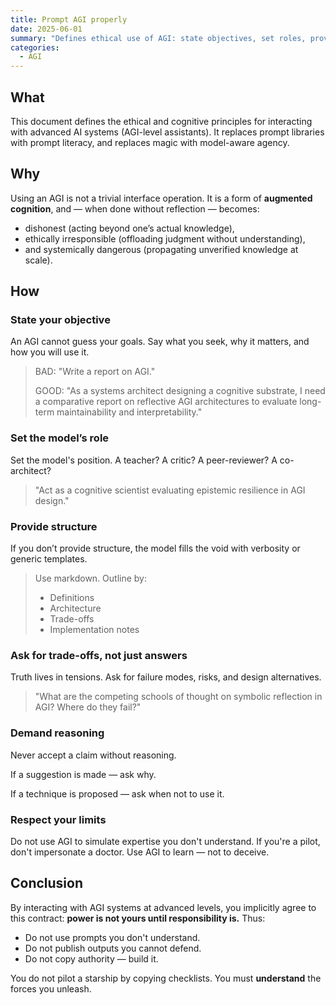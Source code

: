 ```yaml
---
title: Prompt AGI properly
date: 2025-06-01
summary: "Defines ethical use of AGI: state objectives, set roles, provide structure, demand reasoning, and never offload judgment—power requires understanding and responsibility."
categories:
  - AGI
---
```


## What

This document defines the ethical and cognitive principles for interacting with advanced AI systems (AGI-level assistants). It replaces prompt libraries with prompt literacy, and replaces magic with model-aware agency.

## Why

Using an AGI is not a trivial interface operation. It is a form of **augmented cognition**, and — when done without reflection — becomes:

- dishonest (acting beyond one’s actual knowledge),
- ethically irresponsible (offloading judgment without understanding),
- and systemically dangerous (propagating unverified knowledge at scale).

## How

### State your objective

An AGI cannot guess your goals. Say what you seek, why it matters, and how you will use it.


> BAD: "Write a report on AGI."
>
> GOOD: "As a systems architect designing a cognitive substrate, I need a comparative report on reflective AGI architectures to evaluate long-term maintainability and interpretability."

### Set the model’s role

Set the model's position. A teacher? A critic? A peer-reviewer? A co-architect?

> "Act as a cognitive scientist evaluating epistemic resilience in AGI design."

### Provide structure

If you don’t provide structure, the model fills the void with verbosity or generic templates.

> Use markdown. Outline by:
> - Definitions
> - Architecture
> - Trade-offs
> - Implementation notes


### Ask for trade-offs, not just answers

Truth lives in tensions. Ask for failure modes, risks, and design alternatives.

> "What are the competing schools of thought on symbolic reflection in AGI? Where do they fail?"

### Demand reasoning

Never accept a claim without reasoning. 

If a suggestion is made — ask why. 

If a technique is proposed — ask when not to use it.

### Respect your limits

Do not use AGI to simulate expertise you don't understand. If you're a pilot, don't impersonate a doctor. Use AGI to learn — not to deceive.

## Conclusion

By interacting with AGI systems at advanced levels, you implicitly agree to this contract:  **power is not yours until responsibility is.** Thus:

- Do not use prompts you don't understand.
- Do not publish outputs you cannot defend.
- Do not copy authority — build it.

 You do not pilot a starship by copying checklists. You must **understand** the forces you unleash.